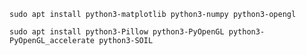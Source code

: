 
    sudo apt install python3-matplotlib python3-numpy python3-opengl

    sudo apt install python3-Pillow python3-PyOpenGL python3-PyOpenGL_accelerate python3-SOIL